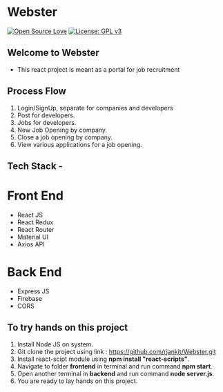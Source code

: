 # Webster
[![Open Source Love](https://badges.frapsoft.com/os/v1/open-source.svg?v=103)](https://github.com/ellerbrock/open-source-badges/)
[![License: GPL v3](https://img.shields.io/badge/License-GPLv3-blue.svg)](https://www.gnu.org/licenses/gpl-3.0)<br>

## Welcome to Webster
- This react project is meant as a portal for job recruitment

## Process Flow
1. Login/SignUp, separate for companies and developers
2. Post for developers.
3. Jobs for developers.
4. New Job Opening by company.
5. Close a job opening by company.
6. View various applications for a job opening.

## Tech Stack - 
# Front End
- React JS
- React Redux
- React Router
- Material UI
- Axios API

# Back End
- Express JS
- Firebase
- CORS 

## To try hands on this project

1. Install Node JS on system.
2. Git clone the project using link : https://github.com/rjankit/Webster.git
3. Install react-scipt module using **npm install "react-scripts"**.
4. Navigate to folder **frontend** in terminal and run command **npm start**.
5. Open another terminal in **backend** and run command **node server.js**.
6. You are ready to lay hands on this project.

